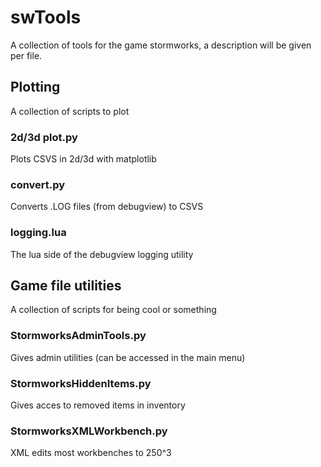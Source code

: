 # swTools
A collection of tools for the game stormworks, a description will be given per file.

## Plotting
A collection of scripts to plot

### 2d/3d plot.py
Plots CSVS in 2d/3d with matplotlib

### convert.py
Converts .LOG files (from debugview) to CSVS

### logging.lua
The lua side of the debugview logging utility

## Game file utilities
A collection of scripts for being cool or something

### StormworksAdminTools.py
Gives admin utilities (can be accessed in the main menu)

### StormworksHiddenItems.py
Gives acces to removed items in inventory

### StormworksXMLWorkbench.py
XML edits most workbenches to 250^3